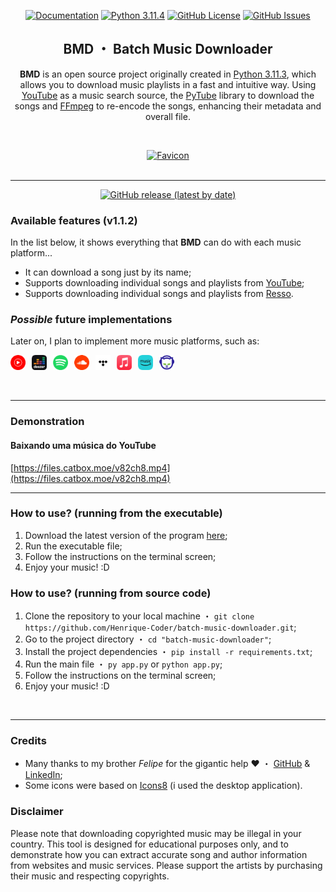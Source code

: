 <p align='center'>
    <a href='https://github.com/Henrique-Coder/batch-music-downloader/blob/main/README.md'>
        <img src='https://img.shields.io/badge/DOCS-soon...-lightgray?style=for-the-badge' alt='Documentation'></a>
    <a href='https://www.python.org/downloads/release/python-3114/'>
        <img src='https://img.shields.io/badge/Python-3.11.4-blue?style=for-the-badge&logo=python' alt='Python 3.11.4'></a>
    <a href='https://opensource.org/license/mit/'>
        <img src='https://img.shields.io/github/license/Henrique-Coder/batch-music-downloader?style=for-the-badge&logo=github&color=blue' alt='GitHub License'></a>
    <a href='https://github.com/Henrique-Coder/batch-music-downloader/issues'>
        <img src='https://img.shields.io/github/issues/Henrique-Coder/batch-music-downloader?style=for-the-badge&logo=github&color=blue' alt='GitHub Issues'></a>

<center>

## BMD ・ Batch Music Downloader

</center>

<center>

**BMD** is an open source project originally created in [Python 3.11.3](https://www.python.org/downloads/release/python-3113/), which allows you to download music playlists in a fast and intuitive way. Using [YouTube](https://www.youtube.com/) as a music search source, the [PyTube](https://pytube.io/en/latest/) library to download the songs and [FFmpeg](https://ffmpeg.org/) to re-encode the songs, enhancing their metadata and overall file.

</center>

<br>
<p align='center'>
    <a href='https://github.com/Henrique-Coder/batch-music-downloader'>
        <img src='favicon.ico' width='72' height='72' alt='Favicon'></a>
<br><br>

---

<p align='center'>
  <a href='https://github.com/Henrique-Coder/batch-music-downloader/releases/latest'>
    <img src='https://img.shields.io/github/v/release/Henrique-Coder/batch-music-downloader?color=red&style=for-the-badge' alt='GitHub release (latest by date)'></a><p>

### Available features (v1.1.2)
In the list below, it shows everything that **BMD** can do with each music platform...
- It can download a song just by its name;
- Supports downloading individual songs and playlists from [YouTube](https://www.youtube.com/);
- Supports downloading individual songs and playlists from [Resso](https://www.resso.com/).

### _Possible_ future implementations
Later on, I plan to implement more music platforms, such as:

<p align='left'>
    <img src=".github/music_platforms/youtube_music.png" alt="YouTube Music" style="display:inline-block; width:24px; height:24px; margin-right: 6px;">
    <img src=".github/music_platforms/deezer.png" alt="Deezer" style="display:inline-block; width:24px; height:24px; margin-right: 6px;">
    <img src=".github/music_platforms/spotify.png" alt="Spotify" style="display:inline-block; width:24px; height:24px; margin-right: 6px;">
    <img src=".github/music_platforms/soundcloud.png" alt="Soundcloud" style="display:inline-block; width:24px; height:24px; margin-right: 6px;">
    <img src=".github/music_platforms/tidal.png" alt="Tidal" style="display:inline-block; width:24px; height:24px; margin-right: 6px;">
    <img src=".github/music_platforms/apple_music.png" alt="Apple Music" style="display:inline-block; width:24px; height:24px; margin-right: 6px;">
    <img src=".github/music_platforms/amazon_music.png" alt="Amazon Music" style="display:inline-block; width:24px; height:24px; margin-right: 6px;">
    <img src=".github/music_platforms/napster.png" alt="Napster" style="display:inline-block; width:24px; height:24px; margin-right: 6px;">
</p>
<br>

---

### Demonstration
#### Baixando uma música do YouTube
[https://files.catbox.moe/v82ch8.mp4](https://files.catbox.moe/v82ch8.mp4)

---

### How to use? (running from the executable)
1. Download the latest version of the program [here](https://github.com/Henrique-Coder/batch-music-downloader/releases/latest);
2. Run the executable file;
3. Follow the instructions on the terminal screen;
4. Enjoy your music! :D

### How to use? (running from source code)
1. Clone the repository to your local machine ・ `git clone https://github.com/Henrique-Coder/batch-music-downloader.git`;
2. Go to the project directory ・ `cd "batch-music-downloader"`;
3. Install the project dependencies ・ `pip install -r requirements.txt`;
4. Run the main file ・ `py app.py` or `python app.py`;
5. Follow the instructions on the terminal screen;
6. Enjoy your music! :D

<br>

---

### Credits
- Many thanks to my brother _Felipe_ for the gigantic help ❤️ ・ [GitHub](https://github.com/cidadedolag) & [LinkedIn](https://www.linkedin.com/in/cidadedolag/);
- Some icons were based on [Icons8](https://icons8.com/icons) (i used the desktop application).

### Disclaimer
Please note that downloading copyrighted music may be illegal in your country. This tool is designed for educational purposes only, and to demonstrate how you can extract accurate song and author information from websites and music services. Please support the artists by purchasing their music and respecting copyrights.
